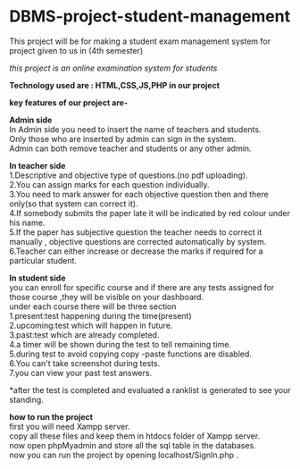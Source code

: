 # DBMS-project-student-management

This project will be for making a student exam management system for project given to us in (4th semester)

*this project is an online examination system for students*

__Technology used are : HTML,CSS,JS,PHP in our project__

__key features of our project are-__


__Admin side__\
In Admin side you need to insert the name of teachers and students.\
Only those who are inserted by admin can sign in the system.\
Admin can both remove teacher and students or any other admin.


__In teacher side__\
1.Descriptive and objective type of questions.(no pdf uploading).\
2.You can assign marks for each question  individually.\
3.You need to mark answer for each objective question then and there only(so that system can correct it).\
4.If somebody submits the paper late it will be indicated by red colour under his name.\
5.If the paper has subjective question the teacher needs to correct it manually , objective questions are corrected automatically by system.\
6.Teacher can either increase or decrease the marks if required for a particular student.



__In student side__\
you can enroll for specific course and if there are any tests assigned for those course ,they will be visible on your dashboard.\
under each course there will be three section\
1.present:test happening during the time(present)\
2.upcoming:test which will happen in future.\
3.past:test which are already completed.\
4.a timer will be shown during the test to tell remaining time.\
5.during test to avoid copying copy -paste functions are disabled.\
6.You can't take screenshot during tests.\
7.you can view your past test answers.

*after the test is completed and evaluated a ranklist is generated to see your standing.


__how to run the project__\
first you will need Xampp server.\
copy all these files and keep them in htdocs folder of Xampp server.\
now open phpMyadmin and store all the sql table in the databases.\
now you can run the project by opening localhost/SignIn.php  .



